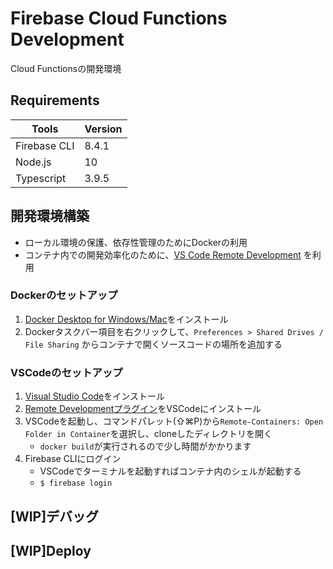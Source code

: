 # Firebase Cloud Functions Development
Cloud Functionsの開発環境

## Requirements

| Tools        | Version |
| ------------ | ------- |
| Firebase CLI | 8.4.1   |
| Node.js      | 10  |
| Typescript   | 3.9.5   |


## 開発環境構築

* ローカル環境の保護、依存性管理のためにDockerの利用
* コンテナ内での開発効率化のために、[VS Code Remote Development](https://code.visualstudio.com/docs/remote/containers) を利用

### Dockerのセットアップ
1. [Docker Desktop for Windows/Mac](https://www.docker.com/products/docker-desktop)をインストール
2. Dockerタスクバー項目を右クリックして、`Preferences > Shared Drives / File Sharing` からコンテナで開くソースコードの場所を追加する

### VSCodeのセットアップ
1. [Visual Studio Code](https://code.visualstudio.com/)をインストール
2. [Remote Developmentプラグイン](https://marketplace.visualstudio.com/items?itemName=ms-vscode-remote.vscode-remote-extensionpack)をVSCodeにインストール
3. VSCodeを起動し、コマンドパレット(⇧⌘P)から`Remote-Containers: Open Folder in Container`を選択し、cloneしたディレクトリを開く
    - `docker build`が実行されるので少し時間がかかります
4. Firebase CLIにログイン
    - VSCodeでターミナルを起動すればコンテナ内のシェルが起動する
    - `$ firebase login`

## [WIP]デバッグ

## [WIP]Deploy

